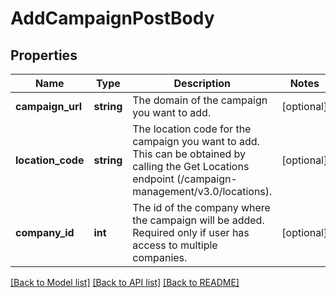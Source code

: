 # AddCampaignPostBody

## Properties
Name | Type | Description | Notes
------------ | ------------- | ------------- | -------------
**campaign_url** | **string** | The domain of the campaign you want to add. | [optional] 
**location_code** | **string** | The location code for the campaign you want to add. This can be obtained by calling the Get Locations endpoint (/campaign-management/v3.0/locations). | [optional] 
**company_id** | **int** | The id of the company where the campaign will be added. Required only if user has access to multiple companies. | [optional] 

[[Back to Model list]](../../README.md#documentation-for-models) [[Back to API list]](../../README.md#documentation-for-api-endpoints) [[Back to README]](../../README.md)

